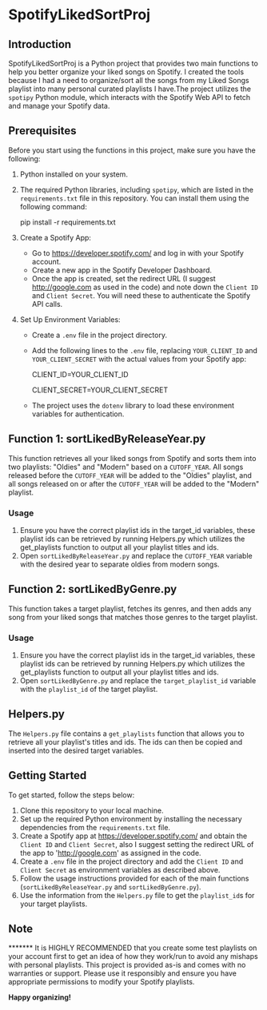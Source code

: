 # SpotifyLikedSortProj

## Introduction

SpotifyLikedSortProj is a Python project that provides two main functions to help you better organize your liked songs on Spotify. I created the tools because I had a need to organize/sort all the songs from my Liked Songs playlist into many personal curated playlists I have.The project utilizes the `spotipy` Python module, which interacts with the Spotify Web API to fetch and manage your Spotify data.

## Prerequisites

Before you start using the functions in this project, make sure you have the following:

1. Python installed on your system.
2. The required Python libraries, including `spotipy`, which are listed in the `requirements.txt` file in this repository. You can install them using the following command:
   
   pip install -r requirements.txt
   

3. Create a Spotify App:
   - Go to https://developer.spotify.com/ and log in with your Spotify account.
   - Create a new app in the Spotify Developer Dashboard.
   - Once the app is created, set the redirect URL (I suggest http://google.com as used in the code) and note down the `Client ID` and `Client Secret`. You will need these to authenticate the Spotify API calls.

4. Set Up Environment Variables:
   - Create a `.env` file in the project directory.
   - Add the following lines to the `.env` file, replacing `YOUR_CLIENT_ID` and `YOUR_CLIENT_SECRET` with the actual values from your Spotify app:
     
     CLIENT_ID=YOUR_CLIENT_ID
  
     
     CLIENT_SECRET=YOUR_CLIENT_SECRET
     
   - The project uses the `dotenv` library to load these environment variables for authentication.

## Function 1: sortLikedByReleaseYear.py

This function retrieves all your liked songs from Spotify and sorts them into two playlists: "Oldies" and "Modern" based on a `CUTOFF_YEAR`. All songs released before the `CUTOFF_YEAR` will be added to the "Oldies" playlist, and all songs released on or after the `CUTOFF_YEAR` will be added to the "Modern" playlist.

### Usage

1. Ensure you have the correct playlist ids in the target_id variables, these playlist ids can be retrieved by running Helpers.py which utilizes the get_playlists function to output all your playlist titles and ids.
2. Open `sortLikedByReleaseYear.py` and replace the `CUTOFF_YEAR` variable with the desired year to separate oldies from modern songs.

## Function 2: sortLikedByGenre.py

This function takes a target playlist, fetches its genres, and then adds any song from your liked songs that matches those genres to the target playlist.

### Usage

1. Ensure you have the correct playlist ids in the target_id variables, these playlist ids can be retrieved by running Helpers.py which utilizes the get_playlists function to output all your playlist titles and ids.
2. Open `sortLikedByGenre.py` and replace the `target_playlist_id` variable with the `playlist_id` of the target playlist.

## Helpers.py

The `Helpers.py` file contains a `get_playlists` function that allows you to retrieve all your playlist's titles and ids. The ids can then be copied and inserted into the desired target variables.

## Getting Started

To get started, follow the steps below:

1. Clone this repository to your local machine.
2. Set up the required Python environment by installing the necessary dependencies from the `requirements.txt` file.
3. Create a Spotify app at https://developer.spotify.com/ and obtain the `Client ID` and `Client Secret`, also I suggest setting the redirect URL of the app to 'http://google.com' as assigned in the code.
4. Create a `.env` file in the project directory and add the `Client ID` and `Client Secret` as environment variables as described above.
5. Follow the usage instructions provided for each of the main functions (`sortLikedByReleaseYear.py` and `sortLikedByGenre.py`).
6. Use the information from the `Helpers.py` file to get the `playlist_id`s for your target playlists.

## Note
******* It is HIGHLY RECOMMENDED that you create some test playlists on your account first to get an idea of how they work/run to avoid any mishaps with personal playlists.
This project is provided as-is and comes with no warranties or support. Please use it responsibly and ensure you have appropriate permissions to modify your Spotify playlists.

**Happy organizing!**